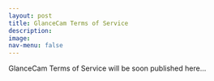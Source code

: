 ```yaml
---
layout: post
title: GlanceCam Terms of Service
description:
image:
nav-menu: false
---
```

GlanceCam Terms of Service will be soon published here...
